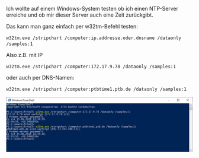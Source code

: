 Ich wollte auf einem Windows-System testen ob ich einen NTP-Server erreiche und ob mir dieser Server auch eine Zeit zurückgibt.

Das kann man ganz einfach per w32tm-Befehl testen:

```console
w32tm.exe /stripchart /computer:ip.addresse.oder.dnsname /dataonly /samples:1
```

Also z.B. mit IP

```console
w32tm.exe /stripchart /computer:172.17.9.78 /dataonly /samples:1
```

oder auch per DNS-Namen:

```console
w32tm.exe /stripchart /computer:ptbtime1.ptb.de /dataonly /samples:1
```

![NTP-Abfrage unter Windows](https://github.com/friedlandreas/Guides/blob/5521fe50b545f136f133376cd34fa704f6f4a5dd/images/ntp-abfragen-windows.png)
